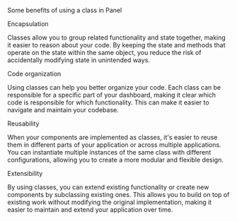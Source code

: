 Some benefits of using a class in Panel

Encapsulation

Classes allow you to group related functionality and state together, making it easier to reason about your code. By keeping the state and methods that operate on the state within the same object, you reduce the risk of accidentally modifying state in unintended ways.

Code organization

Using classes can help you better organize your code. Each class can be responsible for a specific part of your dashboard, making it clear which code is responsible for which functionality. This can make it easier to navigate and maintain your codebase.

Reusability

When your components are implemented as classes, it's easier to reuse them in different parts of your application or across multiple applications. You can instantiate multiple instances of the same class with different configurations, allowing you to create a more modular and flexible design.

Extensibility

By using classes, you can extend existing functionality or create new components by subclassing existing ones. This allows you to build on top of existing work without modifying the original implementation, making it easier to maintain and extend your application over time.